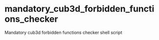 # mandatory_cub3d_forbidden_functions_checker
Mandatory cub3d forbidden functions checker shell script
